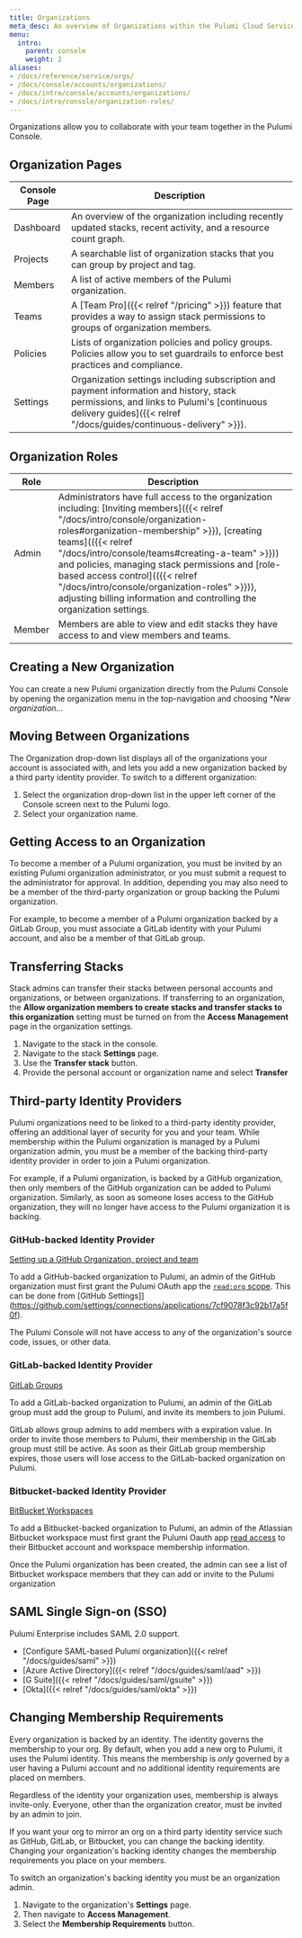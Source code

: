 ```yaml
---
title: Organizations
meta_desc: An overview of Organizations within the Pulumi Cloud Service.
menu:
  intro:
    parent: console
    weight: 2
aliases:
- /docs/reference/service/orgs/
- /docs/console/accounts/organizations/
- /docs/intro/console/accounts/organizations/
- /docs/intro/console/organization-roles/
---
```


Organizations allow you to collaborate with your team together in the Pulumi Console.

## Organization Pages

| Console Page | Description |
|--------|--------|
| Dashboard | An overview of the organization including recently updated stacks, recent activity, and a resource count graph. |
| Projects | A searchable list of organization stacks that you can group by project and tag. |
| Members | A list of active members of the Pulumi organization. |
| Teams | A [Team Pro]({{< relref "/pricing" >}}) feature that provides a way to assign stack permissions to groups of organization members. |
| Policies | Lists of organization policies and policy groups. Policies allow you to set guardrails to enforce best practices and compliance. |
| Settings | Organization settings including subscription and payment information and history, stack permissions, and links to Pulumi's [continuous delivery guides]({{< relref "/docs/guides/continuous-delivery" >}}). |

## Organization Roles

| Role | Description |
|--------|--------|
| Admin | Administrators have full access to the organization including: [Inviting members]({{< relref "/docs/intro/console/organization-roles#organization-membership" >}}), [creating teams](({{< relref "/docs/intro/console/teams#creating-a-team" >}})) and policies, managing stack permissions and [role-based access control](({{< relref "/docs/intro/console/organization-roles" >}})), adjusting billing information and controlling the organization settings. |
| Member | Members are able to view and edit stacks they have access to and view members and teams. |

## Creating a New Organization

You can create a new Pulumi organization directly from the Pulumi Console by opening the organization menu in the top-navigation and choosing **New organization...*

## Moving Between Organizations

The Organization drop-down list displays all of the organizations your account is
associated with, and lets you add a new organization backed by a third
party identity provider. To switch to a different organization:

1. Select the organization drop-down list in the upper left corner of the Console screen
next to the Pulumi logo.
1. Select your organization name.

## Getting Access to an Organization

To become a member of a Pulumi organization, you must be invited by an existing Pulumi
organization administrator, or you must submit a request to the administrator for approval.
In addition, depending you may also need to be a member of the third-party organization or group backing the Pulumi organization.

For example, to become a member of a Pulumi organization backed by a GitLab Group,
you must associate a GitLab identity with your Pulumi account, and also
be a member of that GitLab group.

## Transferring Stacks

Stack admins can transfer their stacks between personal accounts and organizations, or between organizations.
If transferring to an organization, the **Allow organization members to create stacks and transfer stacks to this organization** setting must be turned on from the **Access Management** page in the organization settings.

1. Navigate to the stack in the console.
1. Navigate to the stack **Settings** page.
1. Use the **Transfer stack** button.
1. Provide the personal account or organization name and select **Transfer**

## Third-party Identity Providers

Pulumi organizations need to be linked to a third-party identity provider, offering an
additional layer
of security for you and your team. While membership within the Pulumi organization is
managed by
a Pulumi organization admin, you must be a member of the backing third-party identity
provider in order
to join a Pulumi organization.

For example, if a Pulumi organization, is backed by a GitHub organization, then only members of the GitHub organization can be
added to Pulumi organization. Similarly, as soon as someone loses access to the GitHub organization, they will no
longer have access to the Pulumi organization it is backing.

### GitHub-backed Identity Provider

[Setting up a GitHub Organization, project and team](https://github.com/collab-uniba/socialcde4eclipse/wiki/How-to-setup-a-GitHub-organization,-project-and-team)

To add a GitHub-backed organization to Pulumi, an admin of the GitHub organization
must
first grant the Pulumi OAuth app the [`read:org` scope](https://developer.github.com/apps/building-oauth-apps/understanding-scopes-for-oauth-apps/#available-scopes).
This can be done from
[GitHub Settings]](https://github.com/settings/connections/applications/7cf9078f3c92b17a5f0f).

The Pulumi Console
will not have access to any of the organization's source code, issues, or other data.

### GitLab-backed Identity Provider

[GitLab Groups](https://docs.gitlab.com/ce/user/group/)

To add a GitLab-backed organization to Pulumi, an admin of the GitLab group
must add the group to Pulumi, and invite its members to join Pulumi.

GitLab allows group admins to add members with a expiration value. In order to invite
those members to Pulumi, their membership in the GitLab group must still be active. As
soon as their
GitLab group membership expires, those users will lose access to the GitLab-backed
organization on Pulumi.

### Bitbucket-backed Identity Provider

[BitBucket Workspaces](https://bitbucket.org/blog/introducing-workspaces)

To add a Bitbucket-backed organization to Pulumi, an admin of the Atlassian
Bitbucket workspace
must first grant the Pulumi Oauth app [read
access](https://confluence.atlassian.com/bitbucket/oauth-on-bitbucket-cloud-238027431.html#OAuthonBitbucketCloud-Scopes)
to their Bitbucket account and workspace membership information.

Once the Pulumi organization has been created, the admin can see a list of Bitbucket workspace
members
that they can add or invite to the Pulumi organization

## SAML Single Sign-on (SSO)

Pulumi Enterprise includes SAML 2.0 support.

* [Configure SAML-based Pulumi organization]({{< relref "/docs/guides/saml" >}})
* [Azure Active Directory]({{< relref "/docs/guides/saml/aad" >}})
* [G Suite]({{< relref "/docs/guides/saml/gsuite" >}})
* [Okta]({{< relref "/docs/guides/saml/okta" >}})

## Changing Membership Requirements

Every organization is backed by an identity. The identity governs the membership to your org.
By default, when you add a new org to Pulumi, it uses the Pulumi identity. This means the membership is
_only_ governed by a user having a Pulumi account and no additional identity requirements are placed on members.

Regardless of the identity your organization uses, membership is always invite-only. Everyone, other than the
organization creator, must be invited by an admin to join.

If you want your org to mirror an org on a third party identity service such as GitHub, GitLab, or Bitbucket, you can
change the backing identity. Changing your organization's backing identity changes the membership requirements you place
on your members.

To switch an organization's backing identity you must be an organization admin.

1. Navigate to the organization's **Settings** page.
1. Then navigate to **Access Management**.
1. Select the **Membership Requirements** button.
